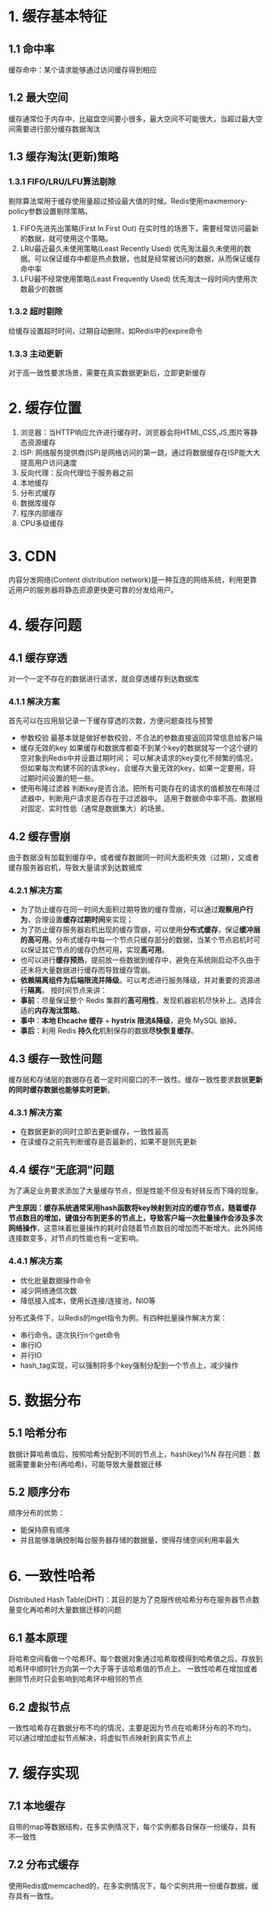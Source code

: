 # 1. 缓存基本特征
## 1.1 命中率
缓存命中：某个请求能够通过访问缓存得到相应
## 1.2 最大空间
缓存通常位于内存中，比磁盘空间要小很多，最大空间不可能很大，当超过最大空间需要进行部分缓存数据淘汰
## 1.3 缓存淘汰(更新)策略
### 1.3.1 FIFO/LRU/LFU算法剔除
剔除算法常用于缓存使用量超过预设最大值的时候。Redis使用maxmemory-policy参数设置剔除策略。
1. FIFO先进先出策略(First In First Out)
在实时性的场景下，需要经常访问最新的数据，就可使用这个策略。
2. LRU最近最久未使用策略(Least Recently Used)
优先淘汰最久未使用的数据。可以保证缓存中都是热点数据，也就是经常被访问的数据，从而保证缓存命中率
3. LFU最不经常使用策略(Least Frequently Used)
优先淘汰一段时间内使用次数最少的数据

### 1.3.2 超时剔除
给缓存设置超时时间，过期自动删除，如Redis中的expire命令

### 1.3.3 主动更新
对于高一致性要求场景，需要在真实数据更新后，立即更新缓存

# 2. 缓存位置
1. 浏览器：当HTTP响应允许进行缓存时，浏览器会将HTML,CSS,JS,图片等静态资源缓存
2. ISP: 网络服务提供商(ISP)是网络访问的第一跳，通过将数据缓存在ISP能大大提高用户访问速度
3. 反向代理：反向代理位于服务器之前
4. 本地缓存
5. 分布式缓存
6. 数据库缓存
7. 程序内部缓存
8. CPU多级缓存

# 3. CDN
内容分发网络(Content distribution network)是一种互连的网络系统，利用更靠近用户的服务器将静态资源更快更可靠的分发给用户。

# 4. 缓存问题

## 4.1 缓存穿透
对一个一定不存在的数据进行请求，就会穿透缓存到达数据库
### 4.1.1 解决方案
首先可以在应用层记录一下缓存穿透的次数，方便问题查找与预警
- 参数校验
最基本就是做好参数校验，不合法的参数直接返回异常信息给客户端
- 缓存无效的key
如果缓存和数据库都查不到某个key的数据就写一个这个键的空对象到Redis中并设置过期时间；
可以解决请求的key变化不频繁的情况，但如果每次构建不同的请求key，会缓存大量无效的key，如果一定要用，将过期时间设置的短一些。
- 使用布隆过滤器
判断key是否合法。把所有可能存在的请求的值都放在布隆过滤器中，判断用户请求是否存在于过滤器中。
适用于数据命中率不高、数据相对固定、实时性低（通常是数据集大）的场景。

## 4.2 缓存雪崩
由于数据没有加载到缓存中，或者缓存数据同一时间大面积失效（过期），又或者缓存服务器宕机，导致大量请求到达数据库
### 4.2.1 解决方案
- 为了防止缓存在同一时间大面积过期导致的缓存雪崩，可以通过**观察用户行为**，合理设置**缓存过期时间**来实现；
- 为了防止缓存服务器宕机出现的缓存雪崩，可以使用**分布式缓存**，保证**缓冲层的高可用**。分布式缓存中每一个节点只缓存部分的数据，当某个节点宕机时可以保证其它节点的缓存仍然可用，实现**高可用**。
- 也可以进行**缓存预热**，提前放一些数据到缓存中，避免在系统刚启动不久由于还未将大量数据进行缓存而导致缓存雪崩。
- **依赖隔离组件为后端限流并降级**。可以考虑进行服务降级，并对重要的资源进行**隔离**。
按时间节点来讲：
- **事前**：尽量保证整个 Redis 集群的**高可用性**，发现机器宕机尽快补上。选择合适的**内存淘汰策略**。
- **事中**：**本地 Ehcache 缓存** + **hystrix 限流&降级**，避免 MySQL 崩掉。
- **事后**：利用 Redis **持久化**机制保存的数据**尽快恢复缓存**。

## 4.3 缓存一致性问题
缓存层和存储层的数据存在着一定时间窗口的不一致性。缓存一致性要求数据**更新的同时缓存数据也能够实时更新**。
### 4.3.1 解决方案
- 在数据更新的同时立即去更新缓存，一致性最高
- 在读缓存之前先判断缓存是否最新的，如果不是则先更新

## 4.4 缓存“无底洞”问题
为了满足业务要求添加了大量缓存节点，但是性能不但没有好转反而下降的现象。

**产生原因：**缓存系统通常采用hash函数将key映射到对应的缓存节点，随着缓存节点数目的增加，键值分布到更多的节点上，导致客户端一次批量操作会涉及**多次网络操作**，这意味着批量操作的耗时会随着节点数目的增加而不断增大。此外网络连接数变多，对节点的性能也有一定影响。
### 4.4.1 解决方案
- 优化批量数据操作命令
- 减少网络通信次数
- 降低接入成本，使用长连接/连接池，NIO等

分布式条件下，以Redis的mget指令为例，有四种批量操作解决方案：
- 串行命令。逐次执行n个get命令
- 串行IO
- 并行IO
- hash_tag实现，可以强制将多个key强制分配到一个节点上，减少操作

# 5. 数据分布
## 5.1 哈希分布
数据计算哈希值后，按照哈希分配到不同的节点上，hash(key)%N
存在问题：数据需要重新分布(再哈希)，可能导致大量数据迁移
## 5.2 顺序分布
顺序分布的优势：
- 能保持原有顺序
- 并且能够准确控制每台服务器存储的数据量，使得存储空间利用率最大

# 6. 一致性哈希
Distributed Hash Table(DHT)：其目的是为了克服传统哈希分布在服务器节点数量变化再哈希时大量数据迁移的问题
## 6.1 基本原理
将哈希空间看做一个哈希环。每个数据对象通过哈希取模得到哈希值之后，存放到哈希环中顺时针方向第一个大于等于该哈希值的节点上。
一致性哈希在增加或者删除节点时只会影响到哈希环中相邻的节点
## 6.2 虚拟节点
一致性哈希存在数据分布不均的情况，主要是因为节点在哈希环分布的不均匀。
可以通过增加虚拟节点解决，将虚拟节点映射到真实节点上

# 7. 缓存实现
## 7.1 本地缓存
自带的map等数据结构，在多实例情况下，每个实例都各自保存一份缓存，具有不一致性
## 7.2 分布式缓存
使用Redis或memcached的，在多实例情况下，每个实例共用一份缓存数据，缓存具有一致性。
